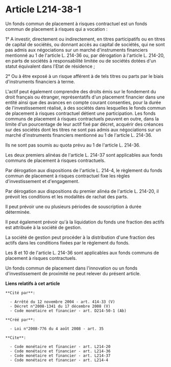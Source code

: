 # Article L214-38-1

Un fonds commun de placement à risques contractuel est un fonds commun de placement à risques qui a vocation : 

1° A investir, directement ou indirectement, en titres participatifs ou en titres de capital de sociétés, ou donnant accès au
capital de sociétés, qui ne sont pas admis aux négociations sur un marché d'instruments financiers mentionné au 1 de
l'article L. 214-36 ou, par dérogation à l'article L. 214-20, en parts de sociétés à responsabilité limitée ou de sociétés
dotées d'un statut équivalent dans l'Etat de résidence ; 

2° Ou à être exposé à un risque afférent à de tels titres ou parts par le biais d'instruments financiers à terme.

L'actif peut également comprendre des droits émis sur le fondement du droit français ou étranger, représentatifs d'un
placement financier dans une entité ainsi que des avances en compte courant consenties, pour la durée de l'investissement
réalisé, à des sociétés dans lesquelles le fonds commun de placement à risques contractuel détient une participation. Les
fonds communs de placement à risques contractuels peuvent en outre, dans la limite d'un pourcentage de leur actif fixé par
décret, acquérir des créances sur des sociétés dont les titres ne sont pas admis aux négociations sur un marché d'instruments
financiers mentionné au 1 de l'article L. 214-36. 

Ils ne sont pas soumis au quota prévu au 1 de l'article L. 214-36. 

Les deux premiers alinéas de l'article L. 214-37 sont applicables aux fonds communs de placement à risques contractuels. 

Par dérogation aux dispositions de l'article L. 214-4, le règlement du fonds commun de placement à risques contractuel fixe
les règles d'investissement et d'engagement. 

Par dérogation aux dispositions du premier alinéa de l'article L. 214-20, il prévoit les conditions et les modalités de
rachat des parts. 

Il peut prévoir une ou plusieurs périodes de souscription à durée déterminée. 

Il peut également prévoir qu'à la liquidation du fonds une fraction des actifs est attribuée à la société de gestion. 

La société de gestion peut procéder à la distribution d'une fraction des actifs dans les conditions fixées par le règlement
du fonds. 

Les 8 et 10 de l'article L. 214-36 sont applicables aux fonds communs de placement à risques contractuels. 

Un fonds commun de placement dans l'innovation ou un fonds d'investissement de proximité ne peut relever du présent article.

**Liens relatifs à cet article**

	**Cité par**:

	  - Arrêté du 12 novembre 2004 - art. 414-33 (V)
	  - Décret n°2008-1341 du 17 décembre 2008 (V)
	  - Code monétaire et financier - art. D214-50-1 (Ab)

	**Créé par**:

	  - Loi n°2008-776 du 4 août 2008 - art. 35

	**Cite**:

	  - Code monétaire et financier - art. L214-20
	  - Code monétaire et financier - art. L214-36
	  - Code monétaire et financier - art. L214-37
	  - Code monétaire et financier - art. L214-4
